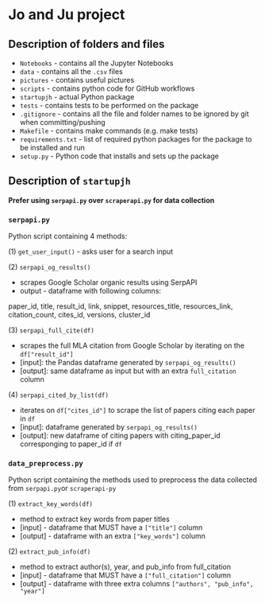 # Jo and Ju project

## Description of folders and files

* `Notebooks`        - contains all the Jupyter Notebooks
* `data`             - contains all the `.csv` files
* `pictures`         - contains useful pictures
* `scripts`          - contains python code for GitHub workflows
* `startupjh`        - actual Python package
* `tests`            - contains tests to be performed on the package 
* `.gitignore`       - contains all the file and folder names to be ignored by git when committing/pushing
* `Makefile`         - contains make commands (e.g. make tests)
* `requirements.txt` - list of required python packages for the package to be installed and run
* `setup.py`         - Python code that installs and sets up the package

## Description of `startupjh`

**Prefer using `serpapi.py` over `scraperapi.py` for data collection**

### `serpapi.py`

Python script containing 4 methods:

(1) `get_user_input()` - asks user for a search input

(2) `serpapi_og_results()`
* scrapes Google Scholar organic results using SerpAPI
* output - dataframe with following columns:
 
paper_id, title, result_id, link, snippet, resources_title, resources_link, citation_count, cites_id, versions, cluster_id
                                              
(3) `serpapi_full_cite(df)`
* scrapes the full MLA citation from Google Scholar by iterating on the `df["result_id"]`
* [input]: the Pandas dataframe generated by `serpapi_og_results()`
* [output]: same dataframe as input but with an extra `full_citation` column
    
(4) `serpapi_cited_by_list(df)`
* iterates on `df["cites_id"]` to scrape the list of papers citing each paper in `df`
* [input]: dataframe generated by `serpapi_og_results()`
* [output]: new dataframe of citing papers with citing_paper_id corresponging to paper_id if `df`

### `data_preprocess.py`

Python script containing the methods used to preprocess the data collected from `serpapi.py`or `scraperapi-py`

(1) `extract_key_words(df)`
* method to extract key words from paper titles
* [input] - dataframe that MUST have a `["title"]` column 
* [output] - dataframe with an extra `["key_words"]` column

(2) `extract_pub_info(df)`
* method to extract author(s), year, and pub_info from full_citation
* [input] - dataframe that MUST have a `["full_citation"]` column
* [output] - dataframe with three extra columns `["authors", "pub_info", "year"]`
